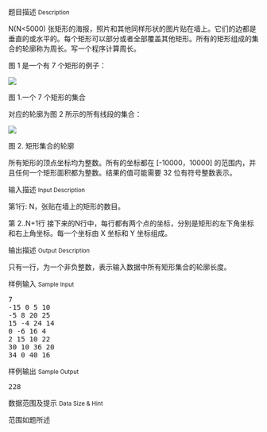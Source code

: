 <div class="panel panel-default">
<div class="area-title">
<span>
题目描述
<small>Description</small>
</span></div>
<div class="panel-body">

<p>N(N&lt;5000) 张矩形的海报，照片和其他同样形状的图片贴在墙上。它们的边都是垂直的或水平的。每个矩形可以部分或者全部覆盖其他矩形。所有的矩形组成的集合的轮廓称为周长。写一个程序计算周长。</p>
<p>图 1 是一个有 7 个矩形的例子：</p>
<p><img src="/source/codevs/codevs-2149/img/aHR0cDovL3d3dy5qb3lvaS5jbi9wcm9ibGVtL2NvZGV2cy0yMTQ5L2h0dHA6Ly9hY2UuZGVsb3MuY29tL3VzYWNvL3BpY3R1cmUtMS5naWY=.gif"></p>
<p>图 1.一个 7 个矩形的集合</p>
<p>对应的轮廓为图 2 所示的所有线段的集合：</p>
<p><img src="/source/codevs/codevs-2149/img/aHR0cDovL3d3dy5qb3lvaS5jbi9wcm9ibGVtL2NvZGV2cy0yMTQ5L2h0dHA6Ly9hY2UuZGVsb3MuY29tL3VzYWNvL3BpY3R1cmUtMi5naWY=.gif"></p>
<p>图 2. 矩形集合的轮廓</p>
<p>所有矩形的顶点坐标均为整数。所有的坐标都在 [-10000，10000] 的范围内，并且任何一个矩形面积都为整数。结果的值可能需要 32 位有符号整数表示。</p>

</div>
</div>

<div class="panel panel-default">
<div class="area-title">
<span>
输入描述
<small>Input Description</small>
</span></div>
<div class="panel-body">
<p><span style="">第1行: N，张贴在墙上的矩形的数目。 </span></p>
<p><span style="">第 2..N+1行 接下来的N行中，每行都有两个点的坐标，分别是矩形的左下角坐标和右上角坐标。每一个坐标由 X 坐标和 Y 坐标组成。</span></p>

</div>
</div>
<div  class="panel panel-default">
<div class="area-title">
<span>
输出描述
<small>Output Description</small>
</span></div>
<div class="panel-body">

<p><span>只有一行，为一个非负整数，表示输入数据中所有矩形集合的轮廓长度。</span></p>

</div>
</div>


<div class="panel panel-default">
<div class="area-title">
<span>
样例输入
<small>Sample Input</small>
</span></div>
<div class="panel-body">
<pre>7
-15 0 5 10
-5 8 20 25
15 -4 24 14
0 -6 16 4
2 15 10 22
30 10 36 20
34 0 40 16</pre>

</div>
</div>

<div class="panel panel-default">
<div class="area-title">
<span>
样例输出
<small>Sample Output</small>
</span></div>
<div class="panel-body">
<pre>228</pre>

</div>
</div>

<div class="panel panel-default">
<div class="area-title">
<span>
数据范围及提示
<small>Data Size & Hint</small>
</span></div>
<div class="panel-body">
<p>范围如题所述</p>
</div>
</div>